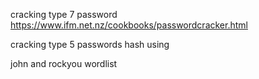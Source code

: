 
cracking type 7 password
https://www.ifm.net.nz/cookbooks/passwordcracker.html


cracking type 5 passwords hash using

john and rockyou wordlist

